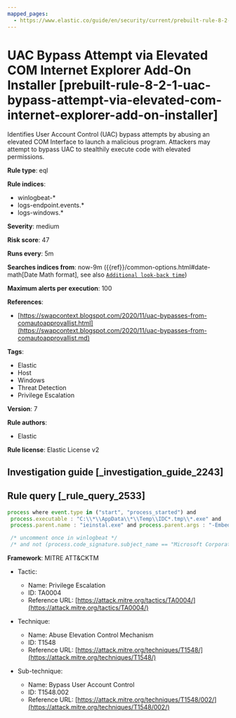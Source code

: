 ```yaml
---
mapped_pages:
  - https://www.elastic.co/guide/en/security/current/prebuilt-rule-8-2-1-uac-bypass-attempt-via-elevated-com-internet-explorer-add-on-installer.html
---
```


# UAC Bypass Attempt via Elevated COM Internet Explorer Add-On Installer [prebuilt-rule-8-2-1-uac-bypass-attempt-via-elevated-com-internet-explorer-add-on-installer]

Identifies User Account Control (UAC) bypass attempts by abusing an elevated COM Interface to launch a malicious program. Attackers may attempt to bypass UAC to stealthily execute code with elevated permissions.

**Rule type**: eql

**Rule indices**:

* winlogbeat-*
* logs-endpoint.events.*
* logs-windows.*

**Severity**: medium

**Risk score**: 47

**Runs every**: 5m

**Searches indices from**: now-9m ({{ref}}/common-options.html#date-math[Date Math format], see also [`Additional look-back time`](docs-content://solutions/security/detect-and-alert/create-detection-rule.md#rule-schedule))

**Maximum alerts per execution**: 100

**References**:

* [https://swapcontext.blogspot.com/2020/11/uac-bypasses-from-comautoapprovallist.html](https://swapcontext.blogspot.com/2020/11/uac-bypasses-from-comautoapprovallist.md)

**Tags**:

* Elastic
* Host
* Windows
* Threat Detection
* Privilege Escalation

**Version**: 7

**Rule authors**:

* Elastic

**Rule license**: Elastic License v2

## Investigation guide [_investigation_guide_2243]



## Rule query [_rule_query_2533]

```js
process where event.type in ("start", "process_started") and
 process.executable : "C:\\*\\AppData\\*\\Temp\\IDC*.tmp\\*.exe" and
 process.parent.name : "ieinstal.exe" and process.parent.args : "-Embedding"

 /* uncomment once in winlogbeat */
 /* and not (process.code_signature.subject_name == "Microsoft Corporation" and process.code_signature.trusted == true) */
```

**Framework**: MITRE ATT&CKTM

* Tactic:

    * Name: Privilege Escalation
    * ID: TA0004
    * Reference URL: [https://attack.mitre.org/tactics/TA0004/](https://attack.mitre.org/tactics/TA0004/)

* Technique:

    * Name: Abuse Elevation Control Mechanism
    * ID: T1548
    * Reference URL: [https://attack.mitre.org/techniques/T1548/](https://attack.mitre.org/techniques/T1548/)

* Sub-technique:

    * Name: Bypass User Account Control
    * ID: T1548.002
    * Reference URL: [https://attack.mitre.org/techniques/T1548/002/](https://attack.mitre.org/techniques/T1548/002/)



